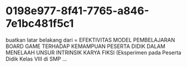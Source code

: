 # 0198e977-8f41-7765-a846-7e1bc481f5c1
buatkan latar belakang dari = EFEKTIVITAS MODEL PEMBELAJARAN BOARD GAME TERHADAP KEMAMPUAN PESERTA DIDIK DALAM MENELAAH UNSUR INTRINSIK KARYA FIKSI (Eksperimen pada Peserta Didik Kelas VIII di SMP ...
